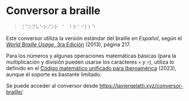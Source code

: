 # Conversor a braille
> ⠨⠉⠕⠝⠧⠑⠗⠎⠕⠗⠀⠁⠀⠃⠗⠁⠊⠇⠇⠑

Este conversor utiliza la versión estándar del braille *en Español*,
según el [*World Braille Usage*, 3ra Edición](https://www.perkins.org/wp-content/uploads/2021/07/world-braille-usage-third-edition.pdf) (2013),
página 217.

Para los números y algunas operaciones matemáticas básicas (para la multiplicación y división pueden usarse los caracteres `×` y `÷`),
utiliza lo definido en el [Código matemático unificado para Iberoamérica](https://www.ulacdigital.org/images/espacio-braille/04%20-%20Codigo%20Matematico%20Unificado%20para%20Iberoamerica%202%20edicion.pdf) (2023),
aunque el soporte es bastante limitado.

Se puede acceder al conversor desde https://javiergelatti.xyz/conversor-braille/
